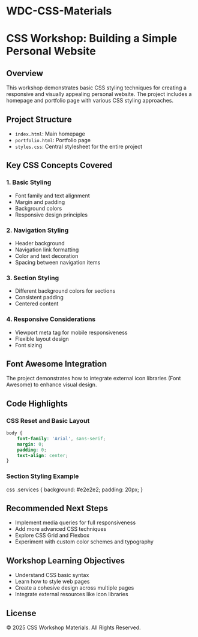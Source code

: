 # WDC-CSS-Materials
# CSS Workshop: Building a Simple Personal Website

## Overview
This workshop demonstrates basic CSS styling techniques for creating a responsive and visually appealing personal website. The project includes a homepage and portfolio page with various CSS styling approaches.

## Project Structure
- `index.html`: Main homepage
- `portfolio.html`: Portfolio page
- `styles.css`: Central stylesheet for the entire project

## Key CSS Concepts Covered

### 1. Basic Styling
- Font family and text alignment
- Margin and padding
- Background colors
- Responsive design principles

### 2. Navigation Styling
- Header background
- Navigation link formatting
- Color and text decoration
- Spacing between navigation items

### 3. Section Styling
- Different background colors for sections
- Consistent padding
- Centered content

### 4. Responsive Considerations
- Viewport meta tag for mobile responsiveness
- Flexible layout design
- Font sizing

## Font Awesome Integration
The project demonstrates how to integrate external icon libraries (Font Awesome) to enhance visual design.

## Code Highlights

### CSS Reset and Basic Layout
```css
body {
    font-family: 'Arial', sans-serif;
    margin: 0;
    padding: 0;
    text-align: center;
}
```

### Section Styling Example
css
.services {
    background: #e2e2e2;
    padding: 20px;
}


## Recommended Next Steps
- Implement media queries for full responsiveness
- Add more advanced CSS techniques
- Explore CSS Grid and Flexbox
- Experiment with custom color schemes and typography

## Workshop Learning Objectives
- Understand CSS basic syntax
- Learn how to style web pages
- Create a cohesive design across multiple pages
- Integrate external resources like icon libraries

## License
© 2025 CSS Workshop Materials. All Rights Reserved.
